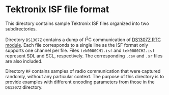 # Tektronix ISF file format
This directory contains sample Tektronix ISF files organized into two
subdirectories.

Directory `DS1307Z` contains a dump of I<sup>2</sup>C communication
of [DS1307Z RTC module](https://www.analog.com/media/en/technical-documentation/data-sheets/ds1307.pdf).
Each file corresponds to a single line as the ISF format only supports one
channel per file. Files `tek0000CH1.isf` and `tek0000CH2.isf` represent SDL
and SCL, respectively. The corresponding `.csv` and `.sr` files are also
included.

Directory `RF` contains samples of radio communication that were captured
randomly, without any particular context. The purpose of this directory
is to provide examples with different encoding parameters from those in the
`DS1307Z` directory.
